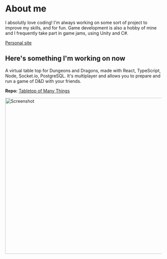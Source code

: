 # About me

I absolutly love coding! I'm always working on some sort of project to improve my skills, and for fun.
Game development is also a hobby of mine and I frequently take part in game jams, using Unity and C#.

[Personal site](https://bennett-smrdel.com)

## Here's something I'm working on now

A virtual table top for Dungeons and Dragons, made with React, TypeScript, Node, Socket.io, PostgreSQL.
It's multiplayer and allows you to prepare and run a game of D&D with your friends.

**Repo:** [Tabletop of Many Things](https://github.com/bsmrdel101/Tabletop-of-Many-Things)
<!-- 
![Screenshot](https://user-images.githubusercontent.com/43832671/218555309-51ad226c-ae20-4aa0-8da5-73fd486d1ff5.png) -->
<img src="https://user-images.githubusercontent.com/43832671/218555309-51ad226c-ae20-4aa0-8da5-73fd486d1ff5.png" alt="Screenshot" width="770" height="500" />
